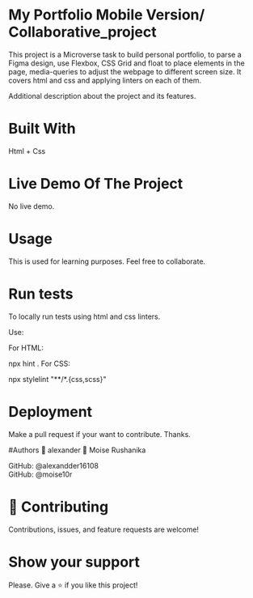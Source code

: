 

# My Portfolio Mobile Version/ Collaborative_project
This project is a Microverse task to build personal portfolio, to parse a Figma design, use Flexbox, CSS Grid and float to place elements in the page, media-queries to adjust the webpage to different screen size. It covers html and css and applying linters on each of them.


Additional description about the project and its features.

# Built With
Html + Css

# Live Demo Of The Project
No live demo.

# Usage
This is used for learning purposes. Feel free to collaborate.

# Run tests
To locally run tests using html and css linters.

Use:

For HTML:

npx hint .
For CSS:

npx stylelint "**/*.{css,scss}" 
# Deployment
Make a pull request if your want to contribute. Thanks.

#Authors
👤 alexander
👤 Moise Rushanika

GitHub: @alexandder16108   
GitHub: @moise10r

# 🤝 Contributing
Contributions, issues, and feature requests are welcome!

# Show your support
Please. Give a ⭐️ if you like this project!
